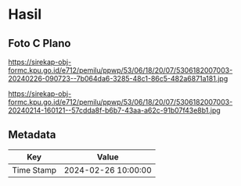 # Hasil

## Foto C Plano

https://sirekap-obj-formc.kpu.go.id/e712/pemilu/ppwp/53/06/18/20/07/5306182007003-20240226-090723--7b064da6-3285-48c1-86c5-482a6871a181.jpg

https://sirekap-obj-formc.kpu.go.id/e712/pemilu/ppwp/53/06/18/20/07/5306182007003-20240214-160121--57cdda8f-b6b7-43aa-a62c-91b07f43e8b1.jpg


## Metadata

| Key        | Value               |
| ---------- | ------------------- |
| Time Stamp | 2024-02-26 10:00:00 |



